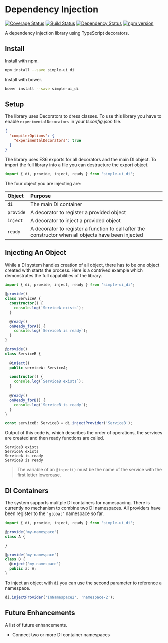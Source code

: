 # Dependency Injection

[![Coverage Status](https://coveralls.io/repos/github/simple-ui/di/badge.svg?branch=master)](https://coveralls.io/github/simple-ui/di?branch=master)
[![Build Status](https://travis-ci.org/simple-ui/di.svg?branch=master)](https://travis-ci.org/simple-ui/di)
[![Dependency Status](https://david-dm.org/simple-ui/di.svg)](https://david-dm.org/simple-ui/di.svg?style=flat-square)
[![npm version](https://badge.fury.io/js/simple-ui_di.svg)](https://badge.fury.io/js/simple-ui_di)

A dependency injection library using TypeScript decorators.

## Install

Install with npm.

```sh
npm install --save simple-ui_di
```

Install with bower.

```sh
bower install --save simple-ui_di
```

## Setup

The library uses Decorators to dress classes. To use this library you have to enable `experimentalDecorators` in your _tsconfig.json_ file.

```json
{
  "compilerOptions": {
    "experimentalDecorators": true
  }
}
```

The library uses ES6 exports for all decorators and the main DI object. To import the full library into a file you can destructure the export object.

```TypeScript
import { di, provide, inject, ready } from 'simple-ui_di';
```

The four object you are injecting are:

| Object     | Purpose
|:-----------|:--------------------------------------------------------------------------------------------------------------------------------
| `di`       | The main DI container
| `provide`  | A decorator to register a provided object
| `inject`   | A decorator to inject a provided object
| `ready`    | A decorator to register a function to call after the constructor when all objects have been injected

## Injecting An Object

While a DI system handles creation of all object, there has to be one object created with starts the process. Here is a contrived example which demonstrates the full capabilities of the library.

```TypeScript
import { di, provide, inject, ready } from 'simple-ui_di';

@provide()
class ServiceA {
  constructor() {
    console.log(`ServiceA exists`);
  }

  @ready()
  onReady_forA() {
    console.log(`ServiceA is ready`);
  }
}

@provide()
class ServiceB {
  
  @inject()
  public serviceA: ServiceA;

  constructor() {
    console.log(`ServiceB exists`);
  }

  @ready()
  onReady_forB() {
    console.log(`ServiceB is ready`);
  }
}

const serviceB: ServiceB = di.injectProvider('ServiceB');
```

Output of this code is, which describes the order of operations, the services are created and then ready functions are called.

```
ServiceB exists
ServiceA exists
ServiceA is ready
ServiceB is ready
```

> The variable of an `@inject()` must be the name of the service with the first letter lowercase.

## DI Containers

The system supports mulitple DI containers for namespacing. There is currently no mechanism to combine two DI namespaces. All providers have been register to the `'global'` namespace so far.

```TypeScript
import { di, provide, inject, ready } from 'simple-ui_di';

@provide('my-namespace')
class A {

}

@provide('my-namespace')
class B {
  @inject('my-namespace')
  public a: A;
}
```

To inject an object with `di` you can use the second parameter to reference a namespace.

```TypeScript
di.injectProvider('InNamespace2', 'namespace-2');
```

## Future Enhancements

A list of future enhancements.

- Connect two or more DI container namespaces